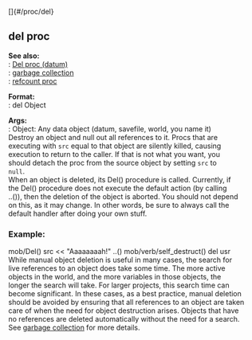 []{#/proc/del}    
## del proc    
**See also:**    
:   [Del proc (datum)](/ref/datum/proc/Del)    
:   [garbage collection](/ref/DM/garbage)    
:   [refcount proc](/ref/proc/refcount)    
<!-- -->    
**Format:**    
:   del Object    
<!-- -->    
**Args:**    
:   Object: Any data object (datum, savefile, world, you name it)    
Destroy an object and null out all references to it. Procs that are    
executing with `src` equal to that object are silently killed, causing    
execution to return to the caller. If that is not what you want, you    
should detach the proc from the source object by setting `src` to    
`null`.    
When an object is deleted, its Del() procedure is called. Currently, if    
the Del() procedure does not execute the default action (by calling    
..()), then the deletion of the object is aborted. You should not depend    
on this, as it may change. In other words, be sure to always call the    
default handler after doing your own stuff.    
### Example:    
mob/Del() src \<\< \"Aaaaaaaah!\" ..() mob/verb/self_destruct() del usr    
While manual object deletion is useful in many cases, the search for    
live references to an object does take some time. The more active    
objects in the world, and the more variables in those objects, the    
longer the search will take. For larger projects, this search time can    
become significant. In these cases, as a best practice, manual deletion    
should be avoided by ensuring that all references to an object are taken    
care of when the need for object destruction arises. Objects that have    
no references are deleted automatically without the need for a search.    
See [garbage collection](/ref/DM/garbage) for more details.  